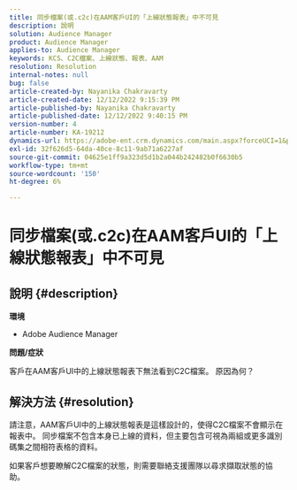 ```yaml
---
title: 同步檔案(或.c2c)在AAM客戶UI的「上線狀態報表」中不可見
description: 說明
solution: Audience Manager
product: Audience Manager
applies-to: Audience Manager
keywords: KCS、C2C檔案、上線狀態、報表、AAM
resolution: Resolution
internal-notes: null
bug: false
article-created-by: Nayanika Chakravarty
article-created-date: 12/12/2022 9:15:39 PM
article-published-by: Nayanika Chakravarty
article-published-date: 12/12/2022 9:40:15 PM
version-number: 4
article-number: KA-19212
dynamics-url: https://adobe-ent.crm.dynamics.com/main.aspx?forceUCI=1&pagetype=entityrecord&etn=knowledgearticle&id=b082b21e-627a-ed11-81ac-6045bd006b25
exl-id: 32f626d5-64da-40ce-8c11-9ab71a6227af
source-git-commit: 04625e1ff9a323d5d1b2a044b242482b0f6630b5
workflow-type: tm+mt
source-wordcount: '150'
ht-degree: 6%

---
```


# 同步檔案(或.c2c)在AAM客戶UI的「上線狀態報表」中不可見

## 說明 {#description}


<b>環境</b>

- Adobe Audience Manager

<b>問題/症狀</b>

客戶在AAM客戶UI中的上線狀態報表下無法看到C2C檔案。 原因為何？


## 解決方法 {#resolution}


請注意，AAM客戶UI中的上線狀態報表是這樣設計的，使得C2C檔案不會顯示在報表中。 同步檔案不包含本身已上線的資料，但主要包含可視為兩組或更多識別碼集之間相符表格的資料。

如果客戶想要瞭解C2C檔案的狀態，則需要聯絡支援團隊以尋求擷取狀態的協助。

